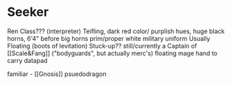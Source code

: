 # Seeker
Ren
Class??? (interpreter)
Teifling, dark red color/ purplish hues, huge black horns, 6'4" before big horns
prim/proper white military uniform
Usually Floating (boots of levitation)
Stuck-up?? still/currently a Captain of [[Scale&Fang]] ("bodyguards", but actually merc's)
floating mage hand to carry datapad



familiar - [[Gnosis]] psuedodragon